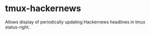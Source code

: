 # tmux-hackernews
Allows display of periodically updating Hackernews headlines in tmux status-right.
